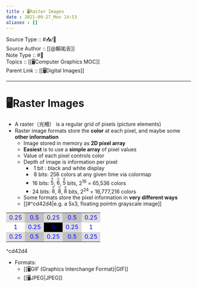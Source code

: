 ```yaml
---
title : 🖥️Raster Images
date : 2021-09-27_Mon 14:53
aliases : []
---
```

Source Type :: #📥/📄 <br>
Source Author :: [[@賴祐吉]]<br>
Note Type :: #📝 <br>
Topics :: [[🖥️Computer Graphics MOC]]<br>
Parent Link :: [[🖥️Digital Images]]<br>

---
# 🖥️Raster Images

+ A raster（光柵） is a regular grid of pixels (picture elements)
+ Raster image formats store the **color** at each pixel, and maybe some **other information**
	- Image stored in memory as **2D pixel array**
	- **Easiest** is to use a **simple array** of pixel values
	- Value of each pixel controls color
	- Depth of image is information per pixel
		* &nbsp;1 bit : black and white display
		* &nbsp;8 bits: 256 colors at any given time via colormap
		* 16 bits: <ruby>5<rp> ( </rp><rt>R</rt><rp> ) </rp></ruby>, <ruby>6<rp> ( </rp><rt>G</rt><rp> ) </rp></ruby>, <ruby>5<rp> ( </rp><rt>B</rt><rp> ) </rp></ruby> bits, 2<sup>16</sup> = 65,536 colors
		* 24 bits: <ruby>8<rp> ( </rp><rt>R</rt><rp> ) </rp></ruby>, <ruby>8<rp> ( </rp><rt>G</rt><rp> ) </rp></ruby>, <ruby>8<rp> ( </rp><rt>B</rt><rp> ) </rp></ruby> bits, 2<sup>24</sup> = 16,777,216 colors
	- Some formats store the pixel information in **very different ways**
	- [[#^cd42d4|e.g. a 5x3, floating pointm grayscale image]]

<table align="center">
	<tr align="center">
		<td style="background: #DDDDDD;color: blue;">0.25</td>
		<td style="background: #C0C0C0;color: blue;">0.5</td>
		<td style="background: #DDDDDD;color: blue;">0.25</td>
		<td style="background: #C0C0C0;color: blue;">0.5</td>
		<td style="background: #DDDDDD;color: blue;">0.25</td>
	</tr>
	<tr align="center">
		<td style="background: #FFFFFF;color: blue;">1</td>
		<td style="background: #DDDDDD;color: blue;">0.25</td>
		<td style="background: #000000;color: blue;">0</td>
		<td style="background: #DDDDDD;color: blue;">0.25</td>
		<td style="background: #FFFFFF;color: blue;">1</td>
	</tr>
	<tr align="center">
		<td style="background: #DDDDDD;color: blue;">0.25</td>
		<td style="background: #C0C0C0;color: blue;">0.5</td>
		<td style="background: #DDDDDD;color: blue;">0.25</td>
		<td style="background: #C0C0C0;color: blue;">0.5</td>
		<td style="background: #DDDDDD;color: blue;">0.25</td>
	</tr>
</table>

^cd42d4

+ Formats:
	- [[🖥️GIF (Graphics Interchange Format)|GIF]]
	- [[🖥️JPEG|JPEG]]
